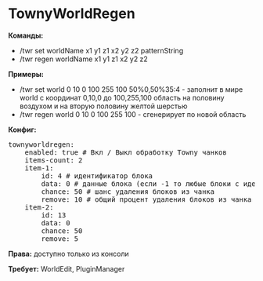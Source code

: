 TownyWorldRegen
===============

<b>Команды:</b>
<ul>
<li>/twr set worldName x1 y1 z1 x2 y2 z2 patternString</li>
<li>/twr regen worldName x1 y1 z1 x2 y2 z2</li>
</ul>

<b>Примеры:</b>
<ul>
<li>/twr set world 0 10 0 100 255 100 50%0,50%35:4 - заполнит в мире world с координат 0,10,0 до 100,255,100 область на половину воздухом и на вторую половину желтой шерстью</li>
<li>/twr regen world 0 10 0 100 255 100 - сгенерирует по новой область</li>
</ul>

<b>Конфиг:</b>
<pre>townyworldregen:
    enabled: true # Вкл / Выкл обработку Towny чанков
    items-count: 2
    item-1:
        id: 4 # идентификатор блока
        data: 0 # данные блока (если -1 то любые блоки с идентификатором ID)
        chance: 50 # шанс удаления блоков из чанка
        remove: 10 # общий процент удаления блоков из чанка
    item-2:
        id: 13
        data: 0
        chance: 50
        remove: 5</pre>

<b>Права:</b> доступно только из консоли

<b>Требует:</b> WorldEdit, PluginManager

